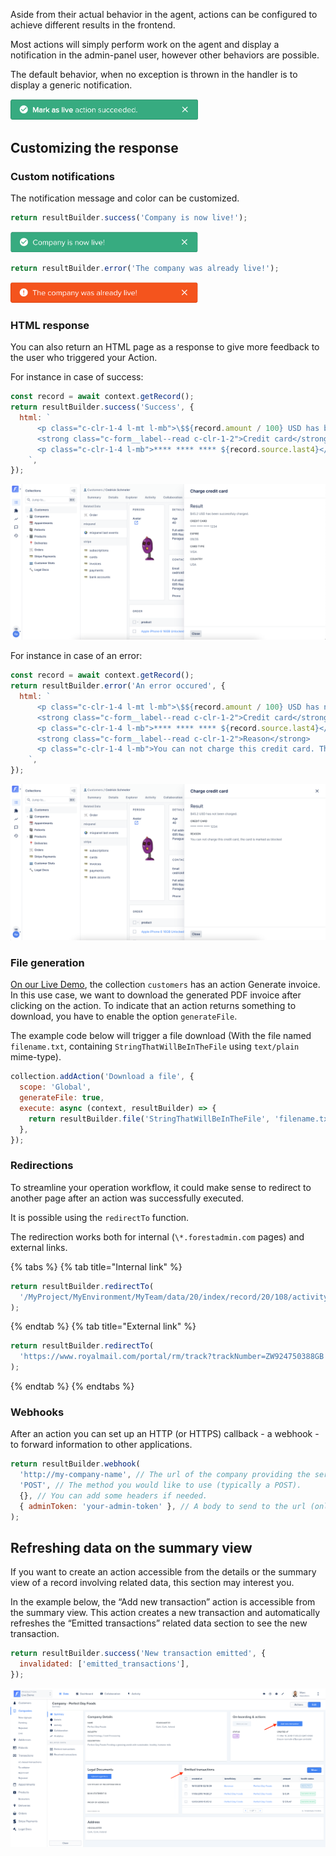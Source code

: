 Aside from their actual behavior in the agent, actions can be configured to achieve different results in the frontend.

Most actions will simply perform work on the agent and display a notification in the admin-panel user, however other behaviors are possible.

The default behavior, when no exception is thrown in the handler is to display a generic notification.

<img src="../../assets/actions-default-success-response.png" width="300">

## Customizing the response

### Custom notifications

The notification message and color can be customized.

```javascript
return resultBuilder.success('Company is now live!');
```

<img src="../../assets/actions-custom-success-response.png" width="300">

```javascript
return resultBuilder.error('The company was already live!');
```

<img src="../../assets/actions-custom-error-response.png" width="300">

### HTML response

You can also return an HTML page as a response to give more feedback to the user who triggered your Action.

For instance in case of success:

```javascript
const record = await context.getRecord();
return resultBuilder.success('Success', {
  html: `
      <p class="c-clr-1-4 l-mt l-mb">\$${record.amount / 100} USD has been successfuly charged.</p>
      <strong class="c-form__label--read c-clr-1-2">Credit card</strong>
      <p class="c-clr-1-4 l-mb">**** **** **** ${record.source.last4}</p>
    `,
});
```

![](../../assets/actions-html-response-success.png)

For instance in case of an error:

```javascript
const record = await context.getRecord();
return resultBuilder.error('An error occured', {
  html: `
      <p class="c-clr-1-4 l-mt l-mb">\$${record.amount / 100} USD has not been charged.</p>
      <strong class="c-form__label--read c-clr-1-2">Credit card</strong>
      <p class="c-clr-1-4 l-mb">**** **** **** ${record.source.last4}</p>
      <strong class="c-form__label--read c-clr-1-2">Reason</strong>
      <p class="c-clr-1-4 l-mb">You can not charge this credit card. The card is marked as blocked</p>
    `,
});
```

![](../../assets/actions-html-response-error.png)

### File generation

[On our Live Demo](https://app.forestadmin.com/livedemo), the collection `customers` has an action Generate invoice. In this use case, we want to download the generated PDF invoice after clicking on the action. To indicate that an action returns something to download, you have to enable the option `generateFile`.

The example code below will trigger a file download (With the file named `filename.txt`, containing `StringThatWillBeInTheFile` using `text/plain` mime-type).

```javascript
collection.addAction('Download a file', {
  scope: 'Global',
  generateFile: true,
  execute: async (context, resultBuilder) => {
    return resultBuilder.file('StringThatWillBeInTheFile', 'filename.txt', 'text/plain');
  },
});
```

### Redirections

To streamline your operation workflow, it could make sense to redirect to another page after an action was successfully executed.

It is possible using the `redirectTo` function.

The redirection works both for internal (`\*.forestadmin.com` pages) and external links.

{% tabs %} {% tab title="Internal link" %}

```javascript
return resultBuilder.redirectTo(
  '/MyProject/MyEnvironment/MyTeam/data/20/index/record/20/108/activity',
);
```

{% endtab %} {% tab title="External link" %}

```javascript
return resultBuilder.redirectTo(
  'https://www.royalmail.com/portal/rm/track?trackNumber=ZW924750388GB',
);
```

{% endtab %} {% endtabs %}

### Webhooks

After an action you can set up an HTTP (or HTTPS) callback - a webhook - to forward information to other applications.

```javascript
return resultBuilder.webhook(
  'http://my-company-name', // The url of the company providing the service.
  'POST', // The method you would like to use (typically a POST).
  {}, // You can add some headers if needed.
  { adminToken: 'your-admin-token' }, // A body to send to the url (only JSON supported).
);
```

## Refreshing data on the summary view

If you want to create an action accessible from the details or the summary view of a record involving related data, this section may interest you.

In the example below, the “Add new transaction” action is accessible from the summary view. This action creates a new transaction and automatically refreshes the “Emitted transactions” related data section to see the new transaction.

```javascript
return resultBuilder.success('New transaction emitted', {
  invalidated: ['emitted_transactions'],
});
```

![](../../assets/actions-refresh-related.png)
